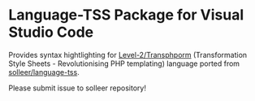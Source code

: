 # Language-TSS Package for Visual Studio Code

Provides syntax hightlighting for [Level-2/Transphporm](https://github.com/Level-2/Transphporm) (Transformation Style Sheets - Revolutionising PHP templating) language ported from [solleer/language-tss](https://github.com/solleer/language-tss).

Please submit issue to solleer repository!
